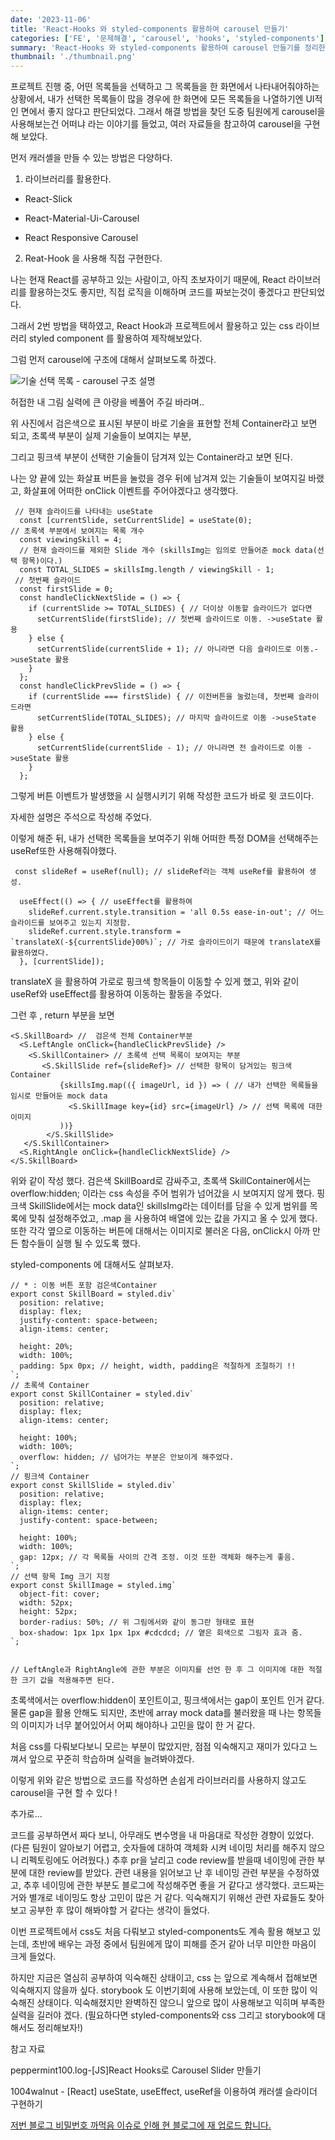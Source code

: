 ```yaml
---
date: '2023-11-06'
title: 'React-Hooks 와 styled-components 활용하여 carousel 만들기'
categories: ['FE', '문제해결', 'carousel', 'hooks', 'styled-components']
summary: 'React-Hooks 와 styled-components 활용하여 carousel 만들기를 정리한 내용입니다.'
thumbnail: './thumbnail.png'
---
```


프로젝트 진행 중,
어떤 목록들을 선택하고 그 목록들을 한 화면에서 나타내어줘야하는 상황에서,
내가 선택한 목록들이 많을 경우에 한 화면에 모든 목록들을 나열하기엔 UI적인 면에서 좋지 않다고 판단되었다.
그래서 해결 방법을 찾던 도중 팀원에게 carousel을 사용해보는건 어떠냐 라는 이야기를 들었고,
여러 자료들을 참고하여 carousel을 구현해 보았다.

먼저 캐러셸을 만들 수 있는 방법은 다양하다.

1. 라이브러리를 활용한다.

- React-Slick

- React-Material-Ui-Carousel

- React Responsive Carousel

2. Reat-Hook 을 사용해 직접 구현한다.

나는 현재 React를 공부하고 있는 사람이고, 아직 초보자이기 때문에, React 라이브러리를 활용하는것도 좋지만, 직접 로직을 이해하며 코드를 짜보는것이 좋겠다고 판단되었다.

그래서 2번 방법을 택하였고, React Hook과 프로젝트에서 활용하고 있는 css 라이브러리 styled component 를 활용하여 제작해보았다.

그럼 먼저 carousel에 구조에 대해서 살펴보도록 하겠다.

![기술 선택 목록 - carousel 구조 설명](https://velog.velcdn.com/images/hoeun0723/post/f94805b0-da62-492f-a13f-8de4b84bbe50/image.png)

허접한 내 그림 실력에 큰 아량을 베풀어 주길 바라며..

위 사진에서 검은색으로 표시된 부분이 바로 기술을 표현할 전체 Container라고 보면 되고,
초록색 부분이 실제 기술들이 보여지는 부분,

그리고 핑크색 부분이 선택한 기술들이 담겨져 있는 Container라고 보면 된다.

나는 양 끝에 있는 화살표 버튼을 눌렀을 경우 뒤에 남겨져 있는 기술들이 보여지길 바랬고, 화살표에 어떠한 onClick 이벤트를 주어야겠다고 생각했다.

```
 // 현재 슬라이드를 나타내는 useState
  const [currentSlide, setCurrentSlide] = useState(0);
// 초록색 부분에서 보여지는 목록 개수
  const viewingSkill = 4;
  // 현재 슬라이드를 제외한 Slide 개수 (skillsImg는 임의로 만들어준 mock data(선택 항목)이다.)
  const TOTAL_SLIDES = skillsImg.length / viewingSkill - 1;
 // 첫번째 슬라이드
  const firstSlide = 0;
  const handleClickNextSlide = () => {
    if (currentSlide >= TOTAL_SLIDES) { // 더이상 이동할 슬라이드가 없다면
      setCurrentSlide(firstSlide); // 첫번째 슬라이드로 이동. ->useState 활용
    } else {
      setCurrentSlide(currentSlide + 1); // 아니라면 다음 슬라이드로 이동.->useState 활용
    }
  };
  const handleClickPrevSlide = () => {
    if (currentSlide === firstSlide) { // 이전버튼을 눌렀는데, 첫번째 슬라이드라면
      setCurrentSlide(TOTAL_SLIDES); // 마지막 슬라이드로 이동 ->useState 활용
    } else {
      setCurrentSlide(currentSlide - 1); // 아니라면 전 슬라이드로 이동 ->useState 활용
    }
  };
```

그렇게 버튼 이벤트가 발생했을 시 실행시키기 위해 작성한 코드가 바로 윗 코드이다.

자세한 설명은 주석으로 작성해 주었다.

이렇게 해준 뒤, 내가 선택한 목록들을 보여주기 위해 어떠한 특정 DOM을 선택해주는 useRef또한 사용해줘야했다.

```
 const slideRef = useRef(null); // slideRef라는 객체 useRef를 활용하여 생성.

  useEffect(() => { // useEffect를 활용하여
    slideRef.current.style.transition = 'all 0.5s ease-in-out'; // 어느 슬라이드를 보여주고 있는지 지정함.
    slideRef.current.style.transform = `translateX(-${currentSlide}00%)`; // 가로 슬라이드이기 때문에 translateX를 활용하였다.
  }, [currentSlide]);
```

translateX 을 활용하여 가로로 핑크색 항목들이 이동할 수 있게 했고, 위와 같이 useRef와 useEffect를 활용하여 이동하는 활동을 주었다.

그런 후 , return 부분을 보면

```
<S.SkillBoard> //  검은색 전체 Container부분
  <S.LeftAngle onClick={handleClickPrevSlide} />
    <S.SkillContainer> // 초록색 선택 목록이 보여지는 부분
       <S.SkillSlide ref={slideRef}> // 선택한 항목이 담겨있는 핑크색 Container
           {skillsImg.map(({ imageUrl, id }) => ( // 내가 선택한 목록들을 임시로 만들어둔 mock data
             <S.SkillImage key={id} src={imageUrl} /> // 선택 목록에 대한 이미지
           ))}
        </S.SkillSlide>
   </S.SkillContainer>
  <S.RightAngle onClick={handleClickNextSlide} />
</S.SkillBoard>
```

위와 같이 작성 했다.
검은색 SkillBoard로 감싸주고,
초록색 SkillContainer에서는 overflow:hidden; 이라는 css 속성을 주어 범위가 넘어갔을 시 보여지지 않게 했다.
핑크색 SkillSlide에서는 mock data인 skillsImg라는 데이터를 담을 수 있게 범위를 목록에 맞춰 설정해주었고,
.map 을 사용하여 배열에 있는 값을 가지고 올 수 있게 했다.
또한 각각 옆으로 이동하는 버튼에 대해서는 이미지로 불러온 다음, onClick시 아까 만든 함수들이 실행 될 수 있도록 했다.

styled-components 에 대해서도 살펴보자.

```
// * : 이동 버튼 포함 검은색Container
export const SkillBoard = styled.div`
  position: relative;
  display: flex;
  justify-content: space-between;
  align-items: center;

  height: 20%;
  width: 100%;
  padding: 5px 0px; // height, width, padding은 적절하게 조절하기 !!
`;
// 초록색 Container
export const SkillContainer = styled.div`
  position: relative;
  display: flex;
  align-items: center;

  height: 100%;
  width: 100%;
  overflow: hidden; // 넘어가는 부분은 안보이게 해주었다.
`;
// 핑크색 Container
export const SkillSlide = styled.div`
  position: relative;
  display: flex;
  align-items: center;
  justify-content: space-between;

  height: 100%;
  width: 100%;
  gap: 12px; // 각 목록들 사이의 간격 조정. 이것 또한 객체화 해주는게 좋음.
`;
// 선택 항목 Img 크기 지정
export const SkillImage = styled.img`
  object-fit: cover;
  width: 52px;
  height: 52px;
  border-radius: 50%; // 위 그림에서와 같이 동그란 형태로 표현
  box-shadow: 1px 1px 1px 1px #cdcdcd; // 옅은 회색으로 그림자 효과 줌.
`;


// LeftAngle과 RightAngle에 관한 부분은 이미지를 선언 한 후 그 이미지에 대한 적절한 크기 값을 적용해주면 된다.

```

초록색에서는 overflow:hidden이 포인트이고, 핑크색에서는 gap이 포인트 인거 같다. 물론 gap을 활용 안해도 되지만, 초반에 array mock data를 불러왔을 때 나는 항목들의 이미지가 너무 붙어있어서 어찌 해야하나 고민을 많이 한 거 같다.

처음 css를 다뤄보다보니 모르는 부분이 많았지만, 점점 익숙해지고 재미가 있다고 느껴서 앞으로 꾸준히 학습하며 실력을 늘려봐야겠다.

이렇게 위와 같은 방법으로 코드를 작성하면 손쉽게 라이브러리를 사용하지 않고도 carousel을 구현 할 수 있다 !

추가로...

코드를 공부하면서 짜다 보니, 아무래도 변수명을 내 마음대로 작성한 경향이 있었다.
(다른 팀원이 알아보기 어렵고, 숫자들에 대하여 객체화 시켜 네이밍 처리를 해주지 않으니 리펙토링에도 어려웠다.)
추후 pr을 날리고 code review를 받을때 네이밍에 관한 부분에 대한 review를 받았다. 관련 내용을 읽어보고 난 후 네이밍 관련 부분을 수정하였고, 추후 네이밍에 관한 부분도 블로그에 작성해주면 좋을 거 같다고 생각했다. 코드짜는거와 별개로 네이밍도 항상 고민이 많은 거 같다. 익숙해지기 위해선 관련 자료들도 찾아보고 공부한 후 많이 해봐야할 거 같다는 생각이 들었다.

이번 프로젝트에서 css도 처음 다뤄보고 styled-components도 계속 활용 해보고 있는데, 초반에 배우는 과정 중에서 팀원에게 많이 피해를 준거 같아 너무 미안한 마음이 크게 들었다.

하지만 지금은 열심히 공부하여 익숙해진 상태이고, css 는 앞으로 계속해서 접해보면 익숙해지지 않을까 싶다.
storybook 도 이번기회에 사용해 보았는데, 이 또한 많이 익숙해진 상태이다. 익숙해졌지만 완벽하진 않으니 앞으로 많이 사용해보고 익히며 부족한 실력을 길러야 겠다. (필요하다면 styled-components와 css 그리고 storybook에 대해서도 정리해보자!)

참고 자료

peppermint100.log-[JS]React Hooks로 Carousel Slider 만들기

1004walnut - [React] useState, useEffect, useRef을 이용하여 캐러셀 슬라이더 구현하기

[저번 블로그 비밀번호 까먹음 이슈로 인해 현 블로그에 재 업로드 합니다.](https://hoeunwang.tistory.com/32)
